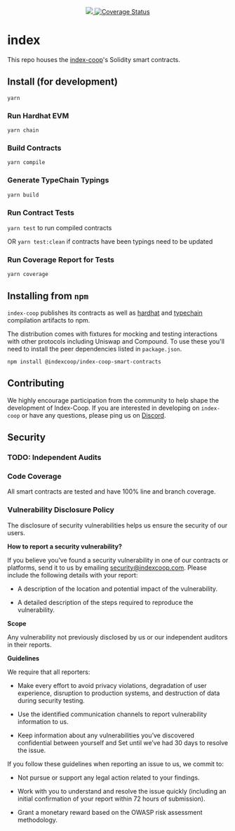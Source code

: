 <p align="center">
  <a href="https://circleci.com/gh/SetProtocol/index-coop-contracts/tree/master">
    <img src="https://img.shields.io/circleci/project/github/SetProtocol/index-coop-smart-contracts/master.svg" />
  </a>
  <a href='https://coveralls.io/github/SetProtocol/index-coop-contracts?branch=master'><img src='https://coveralls.io/repos/github/SetProtocol/index-coop-smart-contracts/badge.svg?branch=master&amp;t=4pzROZ' alt='Coverage Status' /></a>
</p>

# index

This repo houses the [index-coop][22]'s Solidity smart contracts.

[22]: https://www.indexcoop.com/

## Install (for development)

```
yarn
```

### Run Hardhat EVM

`yarn chain`

### Build Contracts

`yarn compile`

### Generate TypeChain Typings

`yarn build`

### Run Contract Tests

`yarn test` to run compiled contracts

OR `yarn test:clean` if contracts have been typings need to be updated

### Run Coverage Report for Tests

`yarn coverage`

## Installing from `npm`

`index-coop` publishes its contracts as well as [hardhat][22] and [typechain][23] compilation
artifacts to npm.

The distribution comes with fixtures for mocking and testing interactions with other protocols
including Uniswap and Compound. To use these you'll need to install the peer dependencies listed in `package.json`.

```
npm install @indexcoop/index-coop-smart-contracts
```

[22]: https://www.npmjs.com/package/hardhat
[23]: https://www.npmjs.com/package/typechain

## Contributing
We highly encourage participation from the community to help shape the development of Index-Coop. If you are interested in developing on `index-coop` or have any questions, please ping us on [Discord](https://discord.com/invite/RKZ4S3b).

## Security

### TODO: Independent Audits

### Code Coverage

All smart contracts are tested and have 100% line and branch coverage.

### Vulnerability Disclosure Policy

The disclosure of security vulnerabilities helps us ensure the security of our users.

**How to report a security vulnerability?**

If you believe you’ve found a security vulnerability in one of our contracts or platforms,
send it to us by emailing [security@indexcoop.com](mailto:security@indexcoop.com).
Please include the following details with your report:

* A description of the location and potential impact of the vulnerability.

* A detailed description of the steps required to reproduce the vulnerability.

**Scope**

Any vulnerability not previously disclosed by us or our independent auditors in their reports.

**Guidelines**

We require that all reporters:

* Make every effort to avoid privacy violations, degradation of user experience,
disruption to production systems, and destruction of data during security testing.

* Use the identified communication channels to report vulnerability information to us.

* Keep information about any vulnerabilities you’ve discovered confidential between yourself and
Set until we’ve had 30 days to resolve the issue.

If you follow these guidelines when reporting an issue to us, we commit to:

* Not pursue or support any legal action related to your findings.

* Work with you to understand and resolve the issue quickly
(including an initial confirmation of your report within 72 hours of submission).

* Grant a monetary reward based on the OWASP risk assessment methodology.
